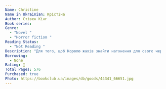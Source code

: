 ```yaml
---
Name: Christine
Name in Ukrainian: Крістіна
Author: Стівен Кінг
Book series:
Genre:
  - "Novel "
  - "Horror fiction "
Reading Status:
  - "Not Reading "
Description: "Для того, щоб Королю жахів знайти натхнення для свого чергового роману, потрібно небагато: щоб на лічильнику миль у його автомобілі одного дня рядок дев’яток змінився нулями. Так Стівен Кінг 1983 року задумав горор про машину-вбивцю, що відновлюється. І тепер її ім’я — Крістіна — відоме чи не більше за ім’я письменника…  Арні лузер. Хирляве посміховисько в окулярах у сталевій оправі й розсипом прищів на обличчі. У кожній школі є такий хлопець, якого дівчата наче не бачать. Арні жив собі таким, допоки не побачив Крістіну і не закохався в неї. І це геть не смішно від самого початку, хоч Крістіна — машина. А потім буде страшно…  Куплену за безцінь у злющого старигана Роланда Лебея стару «плімут-фурію» Арні почне потроху відновлювати. Та з кожним днем розвалюха з двома хижими плавцями набуватиме дедалі більш блискучого вигляду й чомусь віддалятиме Арні від друга Денніса, провокуватиме сварки з батьками. Арні позбудеться прищів, накачає плечі й познайомиться з вродливою дівчиною. Та Крістіна ні з ким не ділитиме Арні. Зло, що дрімало під капотом, прокинеться."
Borrowing:
  - None
Rating: 🌟
Total Pages: 576
Purchased: true
Photo: https://bookclub.ua/images/db/goods/44341_66651.jpg
---
```

